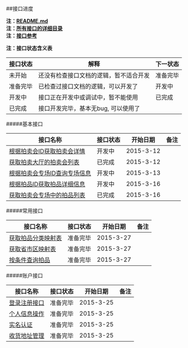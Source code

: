 ##接口进度 

**注：[README.md](README.md)**  
**注：[所有接口的详细目录](接口目录.md)**   
**注：[接口参考](接口参考.md)**  


**注：接口状态含义表**

| 接口状态 | 解释 | 下一状态 |
|--------|-------|--------|
| 未开始 | 还没有检查接口文档的逻辑，暂不适合开发 | 准备完毕 |
| 准备完毕 | 已检查过接口文档的逻辑，可以开发了 | 开发中 |
| 开发中 | 接口正在开发中或调试中，暂不能使用 | 已完成 |
| 已完成 | 接口开发完毕，基本无bug, 可以使用了 |  |


#####基本接口

| 接口名称 | 接口状态 | 开始日期 | 备注 |
|---------|--------|---------|------------|
| [根据拍卖会ID获取拍卖会详情](首页/拍卖会信息相关接口.md#3) |开发中| 2015-3-12|  |
| [获取拍卖大厅的拍卖会列表](首页/拍卖会信息相关接口.md#2) |已完成| 2015-3-12|  |
| [根据拍卖会专场ID查询专场信息](首页/拍卖会信息相关接口.md#4) |开发中| 2015-3-13|  |
| [根据拍品ID获取拍品详细信息](首页/拍品信息相关接口.md#2) |开发中| 2015-3-16|  |
| [获取拍卖会专场中的拍品列表](首页/拍品信息相关接口.md#3) |已完成| 2015-3-16|  |

#####常用接口

| 接口名称 | 接口状态 | 开始日期 | 备注 |
|---------|--------|---------|------------|
| [获取拍品分类映射表](基本/常用列表获取.md#1) |准备完毕| 2015-3-27| |
| [获取省市区映射表](基本/常用列表获取.md#2) |准备完毕| 2015-3-27| |
| [按条件查询拍品](查询/按条件查询拍品.md) |准备完毕| 2015-3-27| |

#####账户接口

| 接口名称 | 接口状态 | 开始日期 | 备注 |
|---------|--------|---------|------------|
| [登录注册接口](我/登录注册.md) |准备完毕| 2015-3-25| |
| [个人信息操作](我/个人信息操作.md) |准备完毕| 2015-3-25| |
| [实名认证](我/实名认证.md) |准备完毕| 2015-3-25| |
| [收货地址管理](我/收货地址管理.md) |准备完毕| 2015-3-25| |


